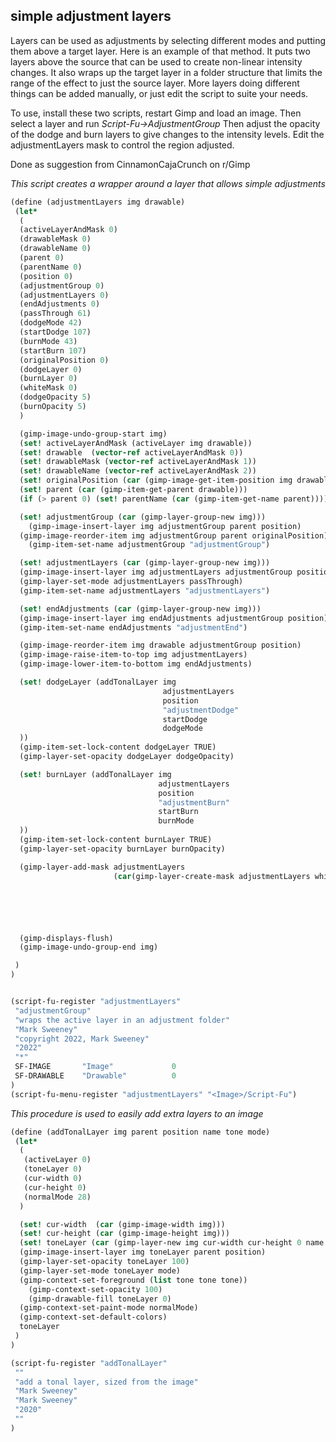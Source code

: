 ## simple adjustment layers

Layers can be used as adjustments by selecting different modes and putting them
above a target layer.  Here is an example of that method.  It puts two layers
above the source that can be used to create non-linear intensity changes.
It also wraps up the target layer in a folder structure that limits the range
of the effect to just the source layer.  More layers doing different things
can be added manually, or just edit the script to suite your needs.

To use, install these two scripts, restart Gimp and load an image.  Then select
a layer and run *Script-Fu->AdjustmentGroup*  Then adjust the opacity of
the dodge and burn layers to give changes to the intensity levels.
Edit the adjustmentLayers mask to control the region adjusted.

Done as suggestion from CinnamonCajaCrunch on r/Gimp

*This script creates a wrapper around a layer that allows simple adjustments*  
```scheme
(define (adjustmentLayers img drawable)
 (let*
  (
  (activeLayerAndMask 0)
  (drawableMask 0)
  (drawableName 0)
  (parent 0)
  (parentName 0)
  (position 0)
  (adjustmentGroup 0)
  (adjustmentLayers 0)
  (endAdjustments 0)
  (passThrough 61)
  (dodgeMode 42)
  (startDodge 107)
  (burnMode 43)
  (startBurn 107)
  (originalPosition 0)
  (dodgeLayer 0)
  (burnLayer 0)
  (whiteMask 0)
  (dodgeOpacity 5)
  (burnOpacity 5)
  )

  (gimp-image-undo-group-start img)
  (set! activeLayerAndMask (activeLayer img drawable))
  (set! drawable  (vector-ref activeLayerAndMask 0))
  (set! drawableMask (vector-ref activeLayerAndMask 1))
  (set! drawableName (vector-ref activeLayerAndMask 2))
  (set! originalPosition (car (gimp-image-get-item-position img drawable)))
  (set! parent (car (gimp-item-get-parent drawable)))
  (if (> parent 0) (set! parentName (car (gimp-item-get-name parent))))

  (set! adjustmentGroup (car (gimp-layer-group-new img)))
 	(gimp-image-insert-layer img adjustmentGroup parent position)
  (gimp-image-reorder-item img adjustmentGroup parent originalPosition)
 	(gimp-item-set-name adjustmentGroup "adjustmentGroup")

  (set! adjustmentLayers (car (gimp-layer-group-new img)))
  (gimp-image-insert-layer img adjustmentLayers adjustmentGroup position)
  (gimp-layer-set-mode adjustmentLayers passThrough)
  (gimp-item-set-name adjustmentLayers "adjustmentLayers")

  (set! endAdjustments (car (gimp-layer-group-new img)))
  (gimp-image-insert-layer img endAdjustments adjustmentGroup position)
  (gimp-item-set-name endAdjustments "adjustmentEnd")

  (gimp-image-reorder-item img drawable adjustmentGroup position)
  (gimp-image-raise-item-to-top img adjustmentLayers)
  (gimp-image-lower-item-to-bottom img endAdjustments)

  (set! dodgeLayer (addTonalLayer img
                                  adjustmentLayers
                                  position
                                  "adjustmentDodge"
                                  startDodge
                                  dodgeMode
  ))
  (gimp-item-set-lock-content dodgeLayer TRUE)
  (gimp-layer-set-opacity dodgeLayer dodgeOpacity)

  (set! burnLayer (addTonalLayer img
                                 adjustmentLayers
                                 position
                                 "adjustmentBurn"
                                 startBurn
                                 burnMode
  ))
  (gimp-item-set-lock-content burnLayer TRUE)
  (gimp-layer-set-opacity burnLayer burnOpacity)

  (gimp-layer-add-mask adjustmentLayers
                       (car(gimp-layer-create-mask adjustmentLayers whiteMask)))






  (gimp-displays-flush)
  (gimp-image-undo-group-end img)

 )
)


(script-fu-register "adjustmentLayers"
 "adjustmentGroup"
 "wraps the active layer in an adjustment folder"
 "Mark Sweeney"
 "copyright 2022, Mark Sweeney"
 "2022"
 "*"
 SF-IMAGE       "Image"             0
 SF-DRAWABLE    "Drawable"          0
)
(script-fu-menu-register "adjustmentLayers" "<Image>/Script-Fu")
```

*This procedure is used to easily add extra layers to an image*
```scheme
(define (addTonalLayer img parent position name tone mode)
 (let*
  (
   (activeLayer 0)
   (toneLayer 0)
   (cur-width 0)
   (cur-height 0)
   (normalMode 28)
  )

  (set! cur-width  (car (gimp-image-width img)))
  (set! cur-height (car (gimp-image-height img)))
  (set! toneLayer (car (gimp-layer-new img cur-width cur-height 0 name 100 28)))
  (gimp-image-insert-layer img toneLayer parent position)
  (gimp-layer-set-opacity toneLayer 100)
  (gimp-layer-set-mode toneLayer mode)
  (gimp-context-set-foreground (list tone tone tone))
 	(gimp-context-set-opacity 100)
 	(gimp-drawable-fill toneLayer 0)
  (gimp-context-set-paint-mode normalMode)
  (gimp-context-set-default-colors)
  toneLayer
 )
)

(script-fu-register "addTonalLayer"
 ""
 "add a tonal layer, sized from the image"
 "Mark Sweeney"
 "Mark Sweeney"
 "2020"
 ""
)
```

